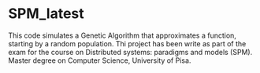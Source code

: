 # SPM_latest
This code simulates a Genetic Algorithm that approximates a function, starting by a random population.
Thi project has been write as part of the exam for the course on Distributed systems: paradigms and models (SPM).
Master degree on Computer Science, University of Pisa.
